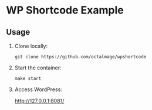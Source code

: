 # WP Shortcode Example

## Usage

1. Clone locally:

	```
	git clone https://github.com/octalmage/wpshortcode
	```

1. Start the container:

	```
	make start
	```

1. Access WordPress:

	http://127.0.0.1:8081/
